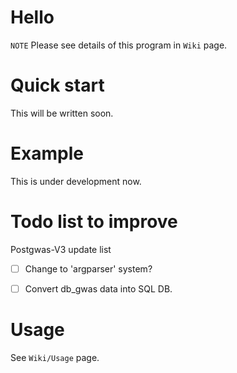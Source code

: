 # Hello

`NOTE` Please see details of this program in `Wiki` page.



# Quick start

This will be written soon.



# Example

This is under development now.



# Todo list to improve

Postgwas-V3 update list

* [ ] Change to 'argparser' system?
* [ ] Convert db_gwas data into SQL DB.



# Usage

See `Wiki/Usage` page.

